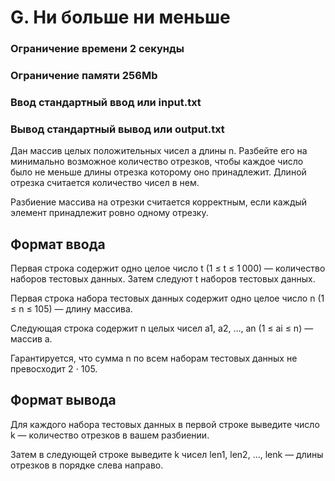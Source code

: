 # G. Ни больше ни меньше
### Ограничение времени	2 секунды
### Ограничение памяти	256Mb
### Ввод	стандартный ввод или input.txt
### Вывод	стандартный вывод или output.txt
Дан массив целых положительных чисел a длины n. Разбейте его на минимально возможное количество отрезков, чтобы каждое число было не меньше длины отрезка которому оно принадлежит. Длиной отрезка считается количество чисел в нем.

Разбиение массива на отрезки считается корректным, если каждый элемент принадлежит ровно одному отрезку.

## Формат ввода
Первая строка содержит одно целое число t (1 ≤ t ≤ 1 000) — количество наборов тестовых данных. Затем следуют t наборов тестовых данных.

Первая строка набора тестовых данных содержит одно целое число n (1 ≤ n ≤ 105) — длину массива.

Следующая строка содержит n целых чисел a1, a2, …, an (1 ≤ ai ≤ n) — массив a.

Гарантируется, что сумма n по всем наборам тестовых данных не превосходит 2 ⋅ 105.

## Формат вывода
Для каждого набора тестовых данных в первой строке выведите число k — количество отрезков в вашем разбиении.

Затем в следующей строке выведите k чисел len1, len2, …, lenk  — длины отрезков в порядке слева направо.